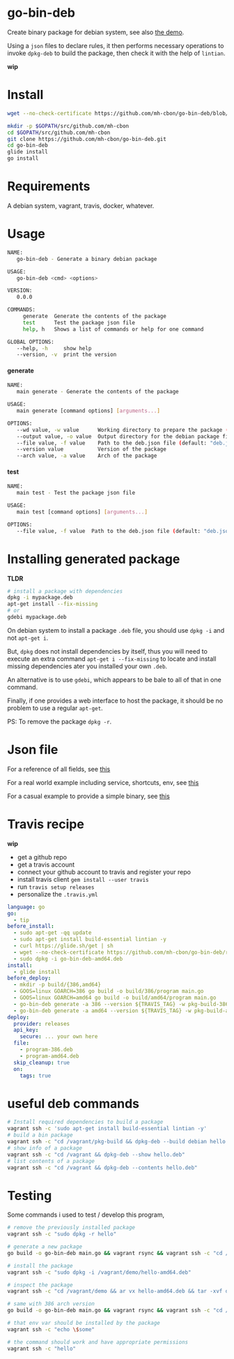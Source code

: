 # go-bin-deb

Create binary package for debian system, see also [the demo](demo/).

Using a `json` files to declare rules, it then performs necessary operations to invoke `dpkg-deb` to build the package, then check it with the help of `lintian`.

__wip__

# Install

```sh
wget --no-check-certificate https://github.com/mh-cbon/go-bin-deb/blob/master/install.sh | sh
```

```sh
mkdir -p $GOPATH/src/github.com/mh-cbon
cd $GOPATH/src/github.com/mh-cbon
git clone https://github.com/mh-cbon/go-bin-deb.git
cd go-bin-deb
glide install
go install
```

# Requirements

A debian system, vagrant, travis, docker, whatever.

# Usage

```sh
NAME:
   go-bin-deb - Generate a binary debian package

USAGE:
   go-bin-deb <cmd> <options>

VERSION:
   0.0.0

COMMANDS:
     generate  Generate the contents of the package
     test      Test the package json file
     help, h   Shows a list of commands or help for one command

GLOBAL OPTIONS:
   --help, -h     show help
   --version, -v  print the version
```

#### generate

```sh
NAME:
   main generate - Generate the contents of the package

USAGE:
   main generate [command options] [arguments...]

OPTIONS:
   --wd value, -w value      Working directory to prepare the package (default: "pkg-build")
   --output value, -o value  Output directory for the debian package files
   --file value, -f value    Path to the deb.json file (default: "deb.json")
   --version value           Version of the package
   --arch value, -a value    Arch of the package
```

#### test

```sh
NAME:
   main test - Test the package json file

USAGE:
   main test [command options] [arguments...]

OPTIONS:
   --file value, -f value  Path to the deb.json file (default: "deb.json")
```

# Installing generated package

__TLDR__

```sh
# install a package with dependencies
dpkg -i mypackage.deb
apt-get install --fix-missing
# or
gdebi mypackage.deb
```

On debian system to install a package `.deb` file, you should use `dpkg -i` and not `apt-get i`.

But, `dpkg` does not install dependencies by itself, thus you will need to execute an extra command
`apt-get i --fix-missing` to locate and install missing dependencies ater you installed your own `.deb`.

An alternative is to use `gdebi`, which appears to be bale to all of that in one command.

Finally, if one provides a web interface to host the package, it should be no problem to use a regular `apt-get`.

PS: To remove the package `dpkg -r`.

# Json file

For a reference of all fields, see [this](deb-example.json)

For a real world example including service, shortcuts, env, see [this](demo/deb.json)

For a casual example to provide a simple binary, see [this](deb.json)

# Travis recipe

__wip__

- get a github repo
- get a travis account
- connect your github account to travis and register your repo
- install travis client `gem install --user travis`
- run `travis setup releases`
- personalize the `.travis.yml`

```yml
language: go
go:
  - tip
before_install:
  - sudo apt-get -qq update
  - sudo apt-get install build-essential lintian -y
  - curl https://glide.sh/get | sh
  - wget --no-check-certificate https://github.com/mh-cbon/go-bin-deb/releases/download/0.0.14/go-bin-deb-amd64.deb
  - sudo dpkg -i go-bin-deb-amd64.deb
install:
  - glide install
before_deploy:
  - mkdir -p build/{386,amd64}
  - GOOS=linux GOARCH=386 go build -o build/386/program main.go
  - GOOS=linux GOARCH=amd64 go build -o build/amd64/program main.go
  - go-bin-deb generate -a 386 --version ${TRAVIS_TAG} -w pkg-build-386/ -o ${TRAVIS_BUILD_DIR}/program-386.deb
  - go-bin-deb generate -a amd64 --version ${TRAVIS_TAG} -w pkg-build-amd64/ -o ${TRAVIS_BUILD_DIR}/program-amd64.deb
deploy:
  provider: releases
  api_key:
    secure: ... your own here
  file:
    - program-386.deb
    - program-amd64.deb
  skip_cleanup: true
  on:
    tags: true
```

# useful deb commands

```sh
# Install required dependencies to build a package
vagrant ssh -c 'sudo apt-get install build-essential lintian -y'
# build a bin package
vagrant ssh -c "cd /vagrant/pkg-build && dpkg-deb --build debian hello.deb"
# show info of a package
vagrant ssh -c "cd /vagrant && dpkg-deb --show hello.deb"
# list contents of a package
vagrant ssh -c "cd /vagrant && dpkg-deb --contents hello.deb"
```

# Testing

Some commands i used to test / develop this program,

```sh
# remove the previously installed package
vagrant ssh -c "sudo dpkg -r hello"

# generate a new package
go build -o go-bin-deb main.go && vagrant rsync && vagrant ssh -c "cd /vagrant/demo && rm -fr /tmp/test && VERBOSE=* ../go-bin-deb generate -a amd64 --version 0.0.1 -w /tmp/test -o hello-amd64.deb"

# install the package
vagrant ssh -c "sudo dpkg -i /vagrant/demo/hello-amd64.deb"

# inspect the package
vagrant ssh -c "cd /vagrant/demo && ar vx hello-amd64.deb && tar -xvf data.tar.xz && tar -xzvf control.tar.gz && ls -alh"

# same with 386 arch version
go build -o go-bin-deb main.go && vagrant rsync && vagrant ssh -c "cd /vagrant/demo && rm -fr /tmp/test && VERBOSE=* ../go-bin-deb generate -a 386 --version 0.0.1 -w /tmp/test -o hello-386.deb"

# that env var should be installed by the package
vagrant ssh -c "echo \$some"

# the command should work and have appropriate permissions
vagrant ssh -c "hello"
```
